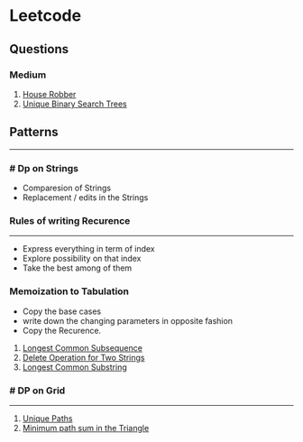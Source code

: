 # Leetcode

## Questions

### Medium
1. [ House Robber](https://leetcode.com/problems/house-robber/)
3. [Unique Binary Search Trees](https://tinyl.io/7lJU)

## Patterns
-----------------------------------------------------------------------------------------------------------------------------------------------------------------------

###  # Dp on Strings

* Comparesion of Strings
* Replacement / edits in the Strings

###  Rules of writing Recurence
-------------------------------------------------------------------------------------------------------------------------------
  * Express everything in term of index
  * Explore possibility on that index
  * Take the best among of them

###  Memoization to Tabulation
   * Copy the base cases
   * write down the changing parameters in opposite fashion
   * Copy the Recurence.




1. [Longest Common Subsequence](https://leetcode.com/problems/longest-common-subsequence/)
2. [Delete Operation for Two Strings](https://tinyl.io/7uxc)
3. [Longest Common Substring](https://tinyl.io/7vCL)


###  # DP on Grid
---------------------------------------------------------------------------------
1. [Unique Paths](https://tinyl.io/7wNf)
2. [Minimum path sum in the Triangle](https://tinyl.io/7wPv)









